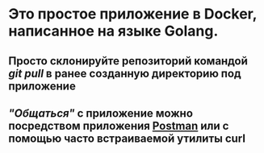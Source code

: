 # Это простое приложение в Docker, написанное на языке Golang.
## Просто **склонируйте репозиторий командой _git pull_** в ранее созданную директорию под приложение
## *"Общаться"* с приложение можно посредством приложения [Postman](https://www.postman.com/) или с помощью часто встраиваемой утилиты curl
